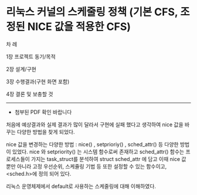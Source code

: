 
# 리눅스 커널의 스케줄링 정책 (기본 CFS, 조정된 NICE 값을 적용한 CFS)


차   례

1장	프로젝트 동기/목적 
 	
2장	설계/구현 
 	
3장	수행결과(구현 화면 포함)

4장	결론 및 보충할 것
 	

---------------------------------------------

 * 첨부된 PDF 확인 바랍니다




처음에 예상결과와 실제 결과가 많이 달라서 구현에 실패 했다고 생각하여 nice 값을 바꾸는 다양한  방법을 찾게 되었다.

nice  값을 변경하는 다양한 방법 : nice() , setprioriy() , sched_attr() 등 다양한 방법이 있었다. 
nice    와 setpriority() 는 시스템 함수로써 존재하고 sched_attr() 함수는 프로세스들이 가지는 
task_struct를 분석하여 struct sched_attr 에 담고 이때 nice 값 뿐만 아니라 고정 우선순위, 스케쥴링 기법 등 또한 설정할 수 있는 함수이고, <sched.h>에 정의 되어 있다.

리눅스 운영체제에서 default로 사용하는 스케줄링에 대해 이해하였다.
